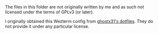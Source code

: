 The files in this folder are not originally written by me and as such not licensed under the terms of GPLv3 (or later).

I originally obtained this Wezterm config from [ghostx31's dotfiles](https://github.com/ghostx31/dotfiles).
They do not provide it under any particular license.